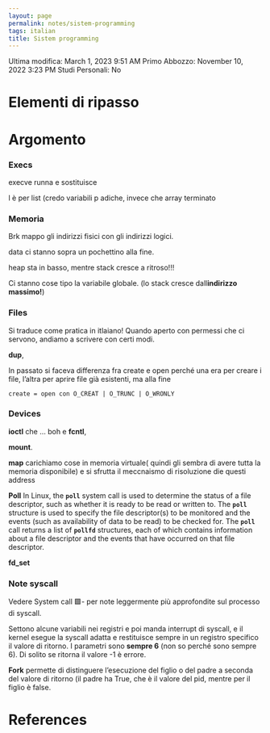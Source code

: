 ```yaml
---
layout: page
permalink: notes/sistem-programming
tags: italian
title: Sistem programming
---
```


Ultima modifica: March 1, 2023 9:51 AM
Primo Abbozzo: November 10, 2022 3:23 PM
Studi Personali: No

# Elementi di ripasso

# Argomento

### Execs

execve runna e sostituisce

l è per list (credo variabili p adiche, invece che array terminato

### Memoria

Brk mappo gli indirizzi fisici con gli indirizzi logici.

data ci stanno sopra un pochettino alla fine.

heap sta in basso, mentre stack cresce a ritroso!!!

Ci stanno cose tipo la variabile globale. (lo stack cresce dall**indirizzo massimo!**)

### Files

Si traduce come pratica in itlaiano! Quando aperto con permessi che ci servono, andiamo a scrivere con certi modi.

**dup**,

In passato si faceva differenza fra create e open perché una era per creare i file, l’altra per aprire file già esistenti, ma alla fine

`create = open con O_CREAT | O_TRUNC | O_WRONLY`

### Devices

**ioctl** che … boh e **fcntl**,

**mount**.

**map** carichiamo cose in memoria virtuale( quindi gli sembra di avere tutta la memoria disponibile) e si sfrutta il meccnaismo di risoluzione die questi address

**Poll** In Linux, the **`poll`**
 system call is used to determine the status of a file descriptor, such as whether it is ready to be read or written to. The **`poll`**
 structure is used to specify the file descriptor(s) to be monitored and the events (such as availability of data to be read) to be checked for. The **`poll`**
 call returns a list of **`pollfd`**
 structures, each of which contains information about a file descriptor and the events that have occurred on that file descriptor.

**fd_set**

### Note syscall

Vedere System call 🟩- per note leggermente più approfondite sul processo di syscall.

Settono alcune variabili nei registri e poi manda interrupt di syscall, e il kernel esegue la syscall adatta e restituisce sempre in un registro specifico il valore di ritorno. I parametri sono **sempre 6** (non so perché sono sempre 6). Di solito se ritorna il valore -1 è errore.

**Fork** permette di distinguere l’esecuzione del figlio o del padre a seconda del valore di ritorno (il padre ha True, che è il valore del pid, mentre per il figlio è false.



# References